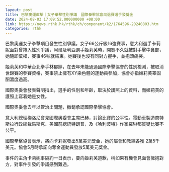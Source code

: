 ```yaml
---
layout: post
title: 巴黎奧運直擊｜女子拳擊性別爭議　國際拳擊協會向退賽選手發獎金
date: 2024-08-03 17:09:52.000000000 +08:00
link: https://news.rthk.hk/rthk/ch/component/k2/1764596-20240803.htm
categories: rthk
---
```


巴黎奧運女子拳擊項目發生性別爭議。女子66公斤級16強賽事，意大利選手卡莉妮面對曾捲入性別爭議，阿爾及利亞選手姬莉芙時，開賽不久就被對手擊中鼻部，她隨即棄權，賽事46秒就結束。她賽後也沒有同對方握手，並抱頭痛哭。

姬莉芙和中華台北拳手林郁婷，在去年未能通過國際拳擊協會的性別檢測，被取消世錦賽的參賽資格，賽事禁止擁有XY染色體的運動員參加，協會亦指姬莉芙睪固酮濃度過高。

國際奧委會發表聲明指出，選手的性別和年齡，取決於護照上的資料，而姬莉芙的護照上寫着她是女性。

國際奧委會去年以管治出問題，撤銷承認國際拳擊協會。

意大利總理梅洛尼會見國際奧委會主席巴赫，討論比賽的公平性。電動車製造商特斯拉行政總裁馬斯克、美國前總統特朗普，及《哈利波特》作家羅琳都質疑比賽不公平。

國際拳擊協會表示，將向卡莉妮發出5萬美元獎金，她的屬會和教練各獲 2萬5千美元。協會5月時承諾向奪金運動員發放5萬美元獎金。

事件的主角卡莉妮事隔約一日表示，要向姬莉芙道歉，稱如果有機會見面會擁抱對方，對事件引發的爭議感到難過。
